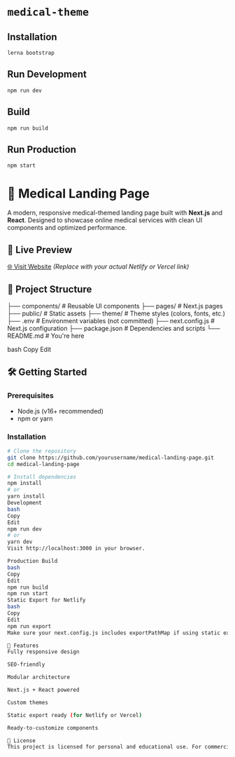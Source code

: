 # `medical-theme`

## Installation

```
lerna bootstrap
```

## Run Development

```
npm run dev
```

## Build

```
npm run build
```

## Run Production

```
npm start
```



# 🏥 Medical Landing Page

A modern, responsive medical-themed landing page built with **Next.js** and **React**. Designed to showcase online medical services with clean UI components and optimized performance.

## 🚀 Live Preview

[🌐 Visit Website](https://your-live-link.netlify.app)
*(Replace with your actual Netlify or Vercel link)*

## 📁 Project Structure

├── components/ # Reusable UI components
├── pages/ # Next.js pages
├── public/ # Static assets
├── theme/ # Theme styles (colors, fonts, etc.)
├── .env # Environment variables (not committed)
├── next.config.js # Next.js configuration
├── package.json # Dependencies and scripts
└── README.md # You're here

bash
Copy
Edit

## 🛠️ Getting Started

### Prerequisites

- Node.js (v16+ recommended)
- npm or yarn

### Installation

```bash
# Clone the repository
git clone https://github.com/yourusername/medical-landing-page.git
cd medical-landing-page

# Install dependencies
npm install
# or
yarn install
Development
bash
Copy
Edit
npm run dev
# or
yarn dev
Visit http://localhost:3000 in your browser.

Production Build
bash
Copy
Edit
npm run build
npm run start
Static Export for Netlify
bash
Copy
Edit
npm run export
Make sure your next.config.js includes exportPathMap if using static export.

🌟 Features
Fully responsive design

SEO-friendly

Modular architecture

Next.js + React powered

Custom themes

Static export ready (for Netlify or Vercel)

Ready-to-customize components

📄 License
This project is licensed for personal and educational use. For commercial use, check original template license or attribution requirements.
```
